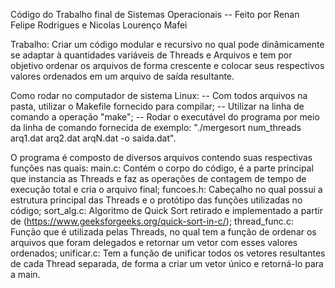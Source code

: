 Código do Trabalho final de Sistemas Operacionais -- Feito por Renan Felipe Rodrigues e Nicolas Lourenço Mafei

Trabalho: Criar um código modular e recursivo no qual pode dinâmicamente se adaptar à quantidades variáveis de Threads e Arquivos e tem por objetivo ordenar os arquivos de forma crescente e colocar seus respectivos valores ordenados em um arquivo de saída resultante.

Como rodar no computador de sistema Linux:
 -- Com todos arquivos na pasta, utilizar o Makefile fornecido para compilar;
 -- Utilizar na linha de comando a operação "make";
 -- Rodar o executável do programa por meio da linha de comando fornecida de exemplo: "./mergesort num_threads arq1.dat arq2.dat arqN.dat -o saida.dat".

O programa é composto de diversos arquivos contendo suas respectivas funções nas quais:
    main.c: Contém o corpo do código, é a parte principal que instancia as Threads e faz as operações de contagem de tempo de execução total e cria o arquivo final;
    funcoes.h: Cabeçalho no qual possui a estrutura principal das Threads e o protótipo das funções utilizadas no código;
    sort_alg.c: Algoritmo de Quick Sort retirado e implementado a partir de (https://www.geeksforgeeks.org/quick-sort-in-c/);
    thread_func.c: Função que é utilizada pelas Threads, no qual tem a função de ordenar os arquivos que foram delegados e retornar um vetor com esses valores ordenados;
    unificar.c: Tem a função de unificar todos os vetores resultantes de cada Thread separada, de forma a criar um vetor único e retorná-lo para a main.